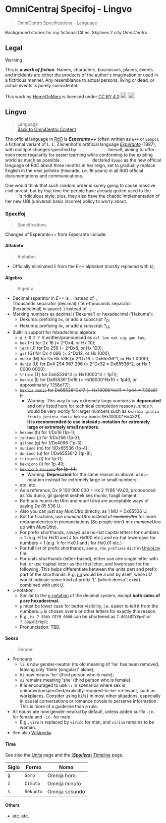 <!-- -*- coding: utf-8 -*- -->

OmniCentraj Specifoj - Lingvo
===============================================================================

> OmniCentro Specifications - Language

Background stories for my fictional Cities: Skylines 2 city *OmniCentro*.

Legal
-------------------------------------------------------------------------------

> [!WARNING]
> This is ***a work of fiction***.
> Names, characters, businesses, places, events and incidents
> are either the products of the author's imagination or used in a fictitious manner.
> Any resemblance to actual persons, living or dead, or actual events is purely coincidental.

 <p xmlns:cc="http://creativecommons.org/ns#" >This work by <a rel="cc:attributionURL dct:creator" property="cc:attributionName" href="https://github.com/HomeOnMars">HomeOnMars</a> is licensed under <a href="https://creativecommons.org/licenses/by/4.0/?ref=chooser-v1" target="_blank" rel="license noopener noreferrer" style="display:inline-block;">CC BY 4.0<img style="height:22px!important;margin-left:3px;vertical-align:text-bottom;" src="https://mirrors.creativecommons.org/presskit/icons/cc.svg?ref=chooser-v1" alt=""><img style="height:22px!important;margin-left:3px;vertical-align:text-bottom;" src="https://mirrors.creativecommons.org/presskit/icons/by.svg?ref=chooser-v1" alt=""></a></p>

Lingvo
-------------------------------------------------------------------------------

> Language
> <br>
> [Back to OmniCentro Content](../OmniCentro.md#detalaj-informoj)

The official language in [RdO](Bulteno.md#fonrakonta-bulteno) is
***Esperanto++*** (often written as `E++` or `Epopo`),
a fictional variant of L. L. Zamenhof's artificial language
[*Esperanto*](https://lernu.net/esperanto) (1887),
with multiple changes specified by
<span style="color:Beige">Reĝino Serena</span> herself,
aiming to offer even more regularity for easier learning
while conforming to the existing world as much as possible.
<span style="color:Beige">Queen Serena</span> declared `Epopo`
as the new official language of RdO about three months in her reign,
set to gradually replace English in the next *jarheko* (hexcade, i.e. 16 years)
in all RdO official documentations and communications.

One would think that such random order
is surely going to cause massive civil unrest,
but by that time the people have already gotten used to the <span style="color:Beige">Queen</span>'s ridiculous style;
plus, they also have the chaotic implementation of
her new UBI (universal basic income) policy to worry about.

### Specifoj

> Specifications

Changes of Esperanto++ from Esperanto include:

#### Alfabeto

> Alphabet

- Officially eliminated `ĥ` from the *E++* alphabet
  (mostly replaced with `k`);

#### Algebro

> Algebra

- Decimal separator in *E++* is `.` instead of `,`;<br>
  Thousands separator (decimal) / ten-thousands separator (hexadecimal) is
  space(` `) instead of `.`;<!-- markdownlint-disable-line no-space-in-code -->
- Marking numbers as decimal ('Dekuma') or hexadecimal ('Hekuma'):
  - Dekuma: prefixing `Dx`, or add a subscript $?_D$;
  - Hekuma: prefixing `Hx`, or add a subscript $?_H$;
- Built-in support for *hexadecimal* algebra:
  - `Δ λ Π Σ Υ Ψ` written/pronounced as `del lom nak sig gan fus`;
  - `hek`    (H) for Dx           16 (= 2^Dx4,  or Hx          10);
  - `jent`   (J) for Dx          256 (= 2^Dx8,  or Hx         100);
  - `gil`    (G) for Dx        4 096 (= 2^Dx12, or Hx        1000);
  - `munio`  (M) for Dx       65 536 (= 2^Dx16 = Dx65536^1, or Hx      1 0000);
  - `dunio`  (U) for Dx4 294 967 296 (= 2^Dx32 = Dx65536^2, or Hx 1 0000 0000);
  - `trinio` (T) for Dx65536^3 (= Hx10000^3 = 1pΠ);
  - `heknio` (I) for Dx65536^Dx16 (= Hx10000^Hx10 = 1p40,
    or approximately 1.158e77);
  - ~~`heknia munio` for Dx65536^Dx17 (= Hx10000^Hx11 = 1p44 ≈ 7.59e81 );~~
    - Warning:
      This way to say extremely large numbers is **deprecated**
      and only listed here for technical completion reasons,
      since it would be very wordy for larger numbers such as
      `kvarnia gilnia trinia jentnia dunia heknia munio` (Hx10000^Hx4321).  
      **It is recommended to use instead `p`-notation**
      **for extremely large or extremely small numbers.**
  - `hekono`  (h) for   1/Dx16 (1p-1);
  - `jentono` (j) for  1/Dx256 (1p-2);
  - `gilono`  (g) for 1/Dx4096 (1p-3);
  - `muniono` (m) for 1/Dx65536 (1p-4);
  - `duniono` (u) for 1/Dx65536^2 (1p-8);
  - `triniono` (t) for 1p-Π;
  - `hekniono` (i) for 1p-40;
  - ~~`hekniona muniono` for 1p-44;~~
    - Warning: **Deprecated** for the same reason as above.
      use `p`-notation instead for extremely large or small numbers.
  - etc. etc.  
  - As a reference,
    Dx 9 100 000 000 = Hx 2 1Υ66 Ψλ00,
    pronounced as
    'du dunio, gil ganjent seshek ses munio, fusgil lomjent'.
  - Both *unu munio da Utro* and *muni Utroj*
    are acceptable ways of saying Dx 65 536 U.
  - Also you can just say *MuniUtro* directly, as 1 MU = Dx65536 U.
  - But for fractoins, use *munioneUtro* instead of ~~*munionUtro*~~
    for more redunandencies in pronunciations
    (So people don't mix *munioneUtro* up with *MuniUtro*).
  - For prefix shorthands,
    always use no-hat capital letters for numbers \> 1
    (e.g. H for Hx10 and J for Hx100 etc.)
    and no-hat lowercase for numbers \< 1
    (e.g. h for Hx0.1 and j for Hx0.01 etc.)
  - For full list of prefix shorthands,
    see `u_rdo_prefixes` `dict` in [Unuoj.py](Unuoj.py) file.
  - For units shorthands (letter-based),
    either use one single letter with hat,
    or use capital letter as the first letter,
    and lowercase for the following.
    This helps differentiate between
    the units part and prefix part of the shorthands.
    E.g. [*Lu*](Unuoj.md#potenco) would be a unit by itself,
    while *LU* would indicate some kind of prefix 'L' (which doesn't exist)
    combined with unit [*U*](Unuoj.md#longeco).
- `p`-notation:
  - Similar to the [`e`-notation](https://en.wikipedia.org/wiki/Scientific_notation#E_notation)
    of the decimal system, except **both sides of `p` are hexadecimal**.
  - `p` must be lower case for better visibility,
    i.e. easier to tell it from the numbers.
    `p` is chosen over `h` or other letters for exactly this reason.
  - E.g., `Hx 7 89Δλ ΠΣΥΨ 0000` can be shortened
    as `7.89ΔλΠΣΥΨp+Π` or `7.89ΔλΠΣΥΨpΠ`;
  - Pronunciation:
    TBD.

#### Sekso

> Gender

- Pronouns
  - `li` is now gender-neutral
    (its old meaning of 'he' has been removed,
    leaving only 'them (singular)' alone);
  - `hi` now means 'he' (third person who is male);
  - `ŝi` remains meaning 'she' (third person who is female).
  - It is encouraged to use `li` in scenarios
    where sex is unknown/unspecified/explicitly-required-to-be-irrelevant,
    such as workplaces.
    Consider using `hi`/`ŝi` in most other situations,
    especially in causal conversations or romance novels
    to perserve information.
    This is more of a guideline than a rule.
- All nouns are now gender-neutral by default,
  unless added surfix `-in-` for female and `-iĉ-` for male.
  - E.g., `viro` is replaced by `viriĉo` for man,
    and `virino` remains to be woman.
- See also [Wikipedia](https://en.wikipedia.org/wiki/Gender_reform_in_Esperanto#Common_elements_to_regularizing_Esperanto_gender).

#### Time

See also the [Units](../teknikajxoj/Unuoj.md#tempo) page and the
[(***Spoilers***) Timeline](../intrigmalkasxo/Kronologio.md#kronologio) page.

| Siglo | Formo   | Nomo           |
| --- | --------- | -------------- |
| `ĝ` | `Ĝoro`    | Omnija horo    |
| `ĉ` | `Ĉimuto`  | Omnija minuto  |
| `ŝ` | `Ŝekunto` | Omnija sekundo |

#### Others

- etc. etc.
